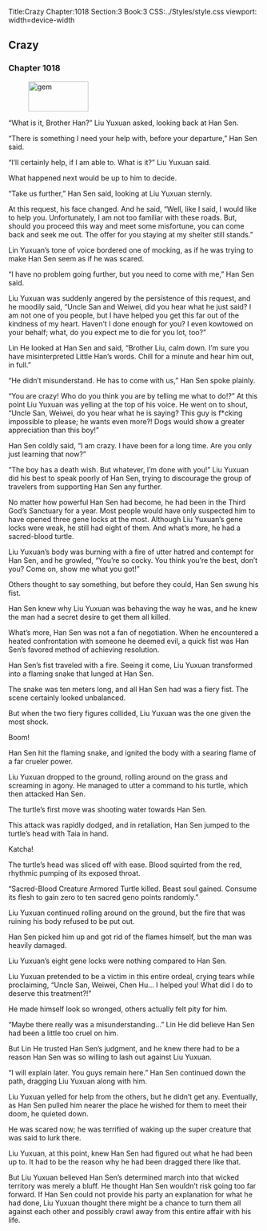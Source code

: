 Title:Crazy 
Chapter:1018 
Section:3 
Book:3 
CSS:../Styles/style.css 
viewport: width=device-width
  
## Crazy
### Chapter 1018 
<figure>
	<img src="../Images/gem.gif" alt="gem" id="gem" width="120" height="60" />
</figure>
  

  
  “What is it, Brother Han?” Liu Yuxuan asked, looking back at Han Sen.

“There is something I need your help with, before your departure,” Han Sen said.

“I’ll certainly help, if I am able to. What is it?” Liu Yuxuan said.

What happened next would be up to him to decide.

“Take us further,” Han Sen said, looking at Liu Yuxuan sternly.

At this request, his face changed. And he said, “Well, like I said, I would like to help you. Unfortunately, I am not too familiar with these roads. But, should you proceed this way and meet some misfortune, you can come back and seek me out. The offer for you staying at my shelter still stands.”

Lin Yuxuan’s tone of voice bordered one of mocking, as if he was trying to make Han Sen seem as if he was scared.

“I have no problem going further, but you need to come with me,” Han Sen said.

Liu Yuxuan was suddenly angered by the persistence of this request, and he moodily said, “Uncle San and Weiwei, did you hear what he just said? I am not one of you people, but I have helped you get this far out of the kindness of my heart. Haven’t I done enough for you? I even kowtowed on your behalf; what, do you expect me to die for you lot, too?”

Lin He looked at Han Sen and said, “Brother Liu, calm down. I’m sure you have misinterpreted Little Han’s words. Chill for a minute and hear him out, in full.”

“He didn’t misunderstand. He has to come with us,” Han Sen spoke plainly.

“You are crazy! Who do you think you are by telling me what to do!?” At this point Liu Yuxuan was yelling at the top of his voice. He went on to shout, “Uncle San, Weiwei, do you hear what he is saying? This guy is f*cking impossible to please; he wants even more?! Dogs would show a greater appreciation than this boy!”

Han Sen coldly said, “I am crazy. I have been for a long time. Are you only just learning that now?”

“The boy has a death wish. But whatever, I’m done with you!” Liu Yuxuan did his best to speak poorly of Han Sen, trying to discourage the group of travelers from supporting Han Sen any further.

No matter how powerful Han Sen had become, he had been in the Third God’s Sanctuary for a year. Most people would have only suspected him to have opened three gene locks at the most. Although Liu Yuxuan’s gene locks were weak, he still had eight of them. And what’s more, he had a sacred-blood turtle.

Liu Yuxuan’s body was burning with a fire of utter hatred and contempt for Han Sen, and he growled, “You’re so cocky. You think you’re the best, don’t you? Come on, show me what you got!”

Others thought to say something, but before they could, Han Sen swung his fist.

Han Sen knew why Liu Yuxuan was behaving the way he was, and he knew the man had a secret desire to get them all killed.

What’s more, Han Sen was not a fan of negotiation. When he encountered a heated confrontation with someone he deemed evil, a quick fist was Han Sen’s favored method of achieving resolution.

Han Sen’s fist traveled with a fire. Seeing it come, Liu Yuxuan transformed into a flaming snake that lunged at Han Sen.

The snake was ten meters long, and all Han Sen had was a fiery fist. The scene certainly looked unbalanced.

But when the two fiery figures collided, Liu Yuxuan was the one given the most shock.

Boom!

Han Sen hit the flaming snake, and ignited the body with a searing flame of a far crueler power.

Liu Yuxuan dropped to the ground, rolling around on the grass and screaming in agony. He managed to utter a command to his turtle, which then attacked Han Sen.

The turtle’s first move was shooting water towards Han Sen.

This attack was rapidly dodged, and in retaliation, Han Sen jumped to the turtle’s head with Taia in hand.

Katcha!

The turtle’s head was sliced off with ease. Blood squirted from the red, rhythmic pumping of its exposed throat.

“Sacred-Blood Creature Armored Turtle killed. Beast soul gained. Consume its flesh to gain zero to ten sacred geno points randomly.”

Liu Yuxuan continued rolling around on the ground, but the fire that was ruining his body refused to be put out.

Han Sen picked him up and got rid of the flames himself, but the man was heavily damaged.

Liu Yuxuan’s eight gene locks were nothing compared to Han Sen.

Liu Yuxuan pretended to be a victim in this entire ordeal, crying tears while proclaiming, “Uncle San, Weiwei, Chen Hu… I helped you! What did I do to deserve this treatment?!”

He made himself look so wronged, others actually felt pity for him.

“Maybe there really was a misunderstanding…” Lin He did believe Han Sen had been a little too cruel on him.

But Lin He trusted Han Sen’s judgment, and he knew there had to be a reason Han Sen was so willing to lash out against Liu Yuxuan.

“I will explain later. You guys remain here.” Han Sen continued down the path, dragging Liu Yuxuan along with him.

Liu Yuxuan yelled for help from the others, but he didn’t get any. Eventually, as Han Sen pulled him nearer the place he wished for them to meet their doom, he quieted down.

He was scared now; he was terrified of waking up the super creature that was said to lurk there.

Liu Yuxuan, at this point, knew Han Sen had figured out what he had been up to. It had to be the reason why he had been dragged there like that.

But Liu Yuxuan believed Han Sen’s determined march into that wicked territory was merely a bluff. He thought Han Sen wouldn’t risk going too far forward. If Han Sen could not provide his party an explanation for what he had done, Liu Yuxuan thought there might be a chance to turn them all against each other and possibly crawl away from this entire affair with his life.

